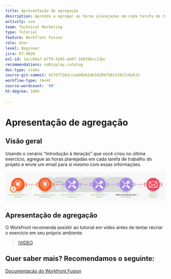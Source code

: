 ```yaml
---
title: Apresentação de agregação
description: Aprenda a agregar as horas planejadas em cada tarefa de trabalho de um projeto e envie um email para você mesmo com essas informações, tudo no [!DNL Adobe Workfront Fusion].
activity: use
team: Technical Marketing
type: Tutorial
feature: Workfront Fusion
role: User
level: Beginner
jira: KT-9020
exl-id: 1ecc04a7-b7f0-4285-ab87-160396cc13bc
recommendations: noDisplay,catalog
doc-type: video
source-git-commit: d17df7162ccaab6b62db34209f50131927c0a532
workflow-type: tm+mt
source-wordcount: '99'
ht-degree: 100%

---
```


# Apresentação de agregação

## Visão geral

Usando o cenário “Introdução à iteração” que você criou no última exercício, agregue as horas planejadas em cada tarefa de trabalho do projeto e envie um email para si mesmo com essas informações.

![Uma imagem do cenário do Fusion](assets/iteration-and-aggregation-2.png)

## Apresentação de agregação

O Workfront recomenda assistir ao tutorial em vídeo antes de tentar recriar o exercício em seu próprio ambiente.

>[!VIDEO](https://video.tv.adobe.com/v/335280/?quality=12&learn=on&enablevpops)



## Quer saber mais? Recomendamos o seguinte:

[Documentação do Workfront Fusion](https://experienceleague.adobe.com/docs/workfront/using/adobe-workfront-fusion/workfront-fusion-2.html?lang=br)
